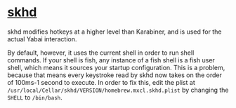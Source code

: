 # [skhd](https://github.com/koekeishiya/skhd)

skhd modifies hotkeys at a higher level than Karabiner,
and is used for the actual Yabai interaction.

By default, however, it uses the current shell in order to run shell
commands. If your shell is fish, any instance of a fish shell is a fish
user shell, which means it sources your startup configuration. This is
a problem, because that means every keystroke read by skhd now takes on
the order of 100ms-1 second to execute. In order to fix this, edit the
plist at `/usr/local/Cellar/skhd/VERSION/homebrew.mxcl.skhd.plist` by
changing the `SHELL` to `/bin/bash`.

